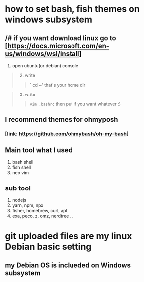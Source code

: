 # how to set bash, fish themes on windows subsystem
/# if you want download linux go to [https://docs.microsoft.com/en-us/windows/wsl/install]
---
1. open ubuntu(or debian) console
> 2. write 
> > ` cd ~' 
> that's your home dir

> 3. write
> > `vim .bashrc`
> then put if you want whatever :)

## I recommend themes for ohmyposh 
### [link: https://github.com/ohmybash/oh-my-bash]


## Main tool what I used
1. bash shell
2. fish shell
3. neo vim 

## sub tool
1. nodejs
2. yarn, npm, npx
3. fisher, homebrew, curl, apt
4. exa, peco, z, omz, nerdtree ...

# git uploaded files are my linux Debian basic setting
## my Debian OS is inclueded on Windows subsystem
